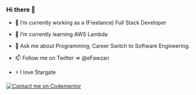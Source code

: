 ### Hi there 👋



- 🔭  I’m currently working as a (Freelance) Full Stack Developer
- 🌱  I’m currently learning AWS Lambda

- 💬  Ask me about Programming, Career Switch to Software Engineering. 
- 📫  Follow me on Twitter => @eFawzan 
- ⚡   I love Stargate

[![Contact me on Codementor](https://www.codementor.io/m-badges/fawzanm/im-a-cm-b.svg)](https://www.codementor.io/@fawzanm?refer=badge)
